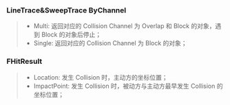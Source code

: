 ### LineTrace&SweepTrace ByChannel ###
>* Multi: 返回对应的 Collision Channel 为 Overlap 和 Block 的对象，遇到 Block 的对象后停止；
>* Single: 返回对应的 Collision Channel 为 Block 的对象；
### FHitResult ###
>* Location: 发生 Collision 时，主动方的坐标位置；
>* ImpactPoint: 发生 Collision 时，被动方与主动方最早发生 Collision 的坐标位置；